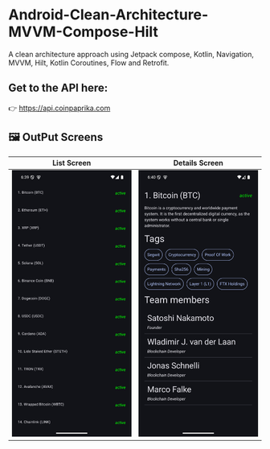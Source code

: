 # Android-Clean-Architecture-MVVM-Compose-Hilt
A clean architecture approach  using Jetpack compose, Kotlin, Navigation, MVVM, Hilt, Kotlin Coroutines, Flow and Retrofit.


## Get to the API here:

👉 https://api.coinpaprika.com


## 🖼️ OutPut Screens

| List Screen   | Details Screen  | 
|---------------|-----------------|
| <img src="screenshots/coinlist.png" width="250"> | <img src="screenshots/coindetails.png" width="250"> |
